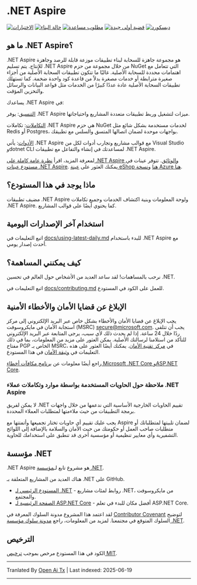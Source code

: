 # .NET Aspire

[![الاختبارات](https://github.com/dotnet/aspire/actions/workflows/tests.yml/badge.svg?branch=main&event=push)](https://github.com/dotnet/aspire/actions/workflows/tests.yml)
[![حالة البناء](https://dev.azure.com/dnceng-public/public/_apis/build/status%2Fdotnet%2Faspire%2Fdotnet.aspire?branchName=main)](https://dev.azure.com/dnceng-public/public/_build/latest?definitionId=274&branchName=main)
[![مطلوب مساعدة](https://img.shields.io/github/issues/dotnet/aspire/help%20wanted?style=flat&color=%24EC820&label=help%20wanted)](https://github.com/dotnet/aspire/labels/help%20wanted)
[![قضية أولى جيدة](https://img.shields.io/github/issues/dotnet/aspire/good%20first%20issue?style=flat&color=%24EC820&label=good%20first%20issue)](https://github.com/dotnet/aspire/labels/good%20first%20issue)
[![ديسكورد](https://img.shields.io/discord/732297728826277939?style=flat&logo=discord&logoColor=white&label=Join%20our%20Discord&labelColor=512bd4&color=cyan)](https://discord.com/invite/h87kDAHQgJ)

## ما هو .NET Aspire؟

.NET Aspire هو مجموعة جاهزة للسحابة لبناء تطبيقات موزعة قابلة للرصد وجاهزة للإنتاج. يتم تسليم .NET Aspire من خلال مجموعة من حزم NuGet التي تتعامل مع اهتمامات محددة للسحابة الأصلية. غالبًا ما تتكون تطبيقات السحابة الأصلية من أجزاء صغيرة مترابطة أو خدمات مصغرة بدلاً من قاعدة كود واحدة ضخمة. كما تستهلك تطبيقات السحابة الأصلية عادة عددًا كبيرًا من الخدمات مثل قواعد البيانات والرسائل والتخزين المؤقت.

يساعدك .NET Aspire في:

[التنسيق](https://learn.microsoft.com/dotnet/aspire/get-started/aspire-overview?#orchestration): يوفر .NET Aspire ميزات لتشغيل وربط تطبيقات متعددة المشاريع واحتياجاتها.

[التكاملات](https://learn.microsoft.com/dotnet/aspire/get-started/aspire-overview?#net-aspire-integrations): تكاملات .NET Aspire هي حزم NuGet لخدمات مستخدمة بشكل شائع مثل Redis أو Postgres، بواجهات موحدة لضمان اتصالها المتسق والسلس مع تطبيقك.

[الأدوات](https://learn.microsoft.com/dotnet/aspire/get-started/aspire-overview?#project-templates-and-tooling): يأتي .NET Aspire مع قوالب مشاريع وتجارب أدوات لكل من Visual Studio وdotnet CLI لمساعدتك في إنشاء والتفاعل مع تطبيقات .NET Aspire.

لمعرفة المزيد، اقرأ [نظرة عامة كاملة على .NET Aspire والوثائق](https://learn.microsoft.com/dotnet/aspire/). تتوفر عينات في [مستودع عينات .NET Aspire](https://github.com/dotnet/aspire-samples). يمكنك العثور على [عينة eShop هنا](https://github.com/dotnet/eshop) و[نسخة Azure هنا](https://github.com/Azure-Samples/eShopOnAzure).

## ماذا يوجد في هذا المستودع؟

مضيف تطبيقات .NET Aspire ولوحة المعلومات وبنية اكتشاف الخدمات وجميع تكاملات .NET Aspire. كما يحتوي أيضًا على قوالب المشاريع.

## استخدام آخر الإصدارات اليومية

اتبع التعليمات في [docs/using-latest-daily.md](https://raw.githubusercontent.com/dotnet/aspire/main/docs/using-latest-daily.md) للبدء باستخدام .NET Aspire مع أحدث إصدار يومي.

## كيف يمكنني المساهمة؟

نرحب بالمساهمات! لقد ساعد العديد من الأشخاص حول العالم في تحسين .NET.

اتبع التعليمات في [docs/contributing.md](https://raw.githubusercontent.com/dotnet/aspire/main/docs/contributing.md) للعمل على الكود في المستودع.

## الإبلاغ عن قضايا الأمان والأخطاء الأمنية

يجب الإبلاغ عن قضايا الأمان والأخطاء بشكل خاص عبر البريد الإلكتروني إلى مركز استجابة الأمان في مايكروسوفت (MSRC) <secure@microsoft.com>. يجب أن تتلقى ردًا خلال 24 ساعة. إذا لم يحدث ذلك لأي سبب، يرجى المتابعة عبر البريد الإلكتروني للتأكد من استلامنا لرسالتك الأصلية. يمكن العثور على مزيد من المعلومات، بما في ذلك مفتاح PGP الخاص بـ MSRC، في [مركز تقنية الأمان](https://www.microsoft.com/msrc/faqs-report-an-issue). يمكنك أيضًا العثور على هذه التعليمات في [وثيقة الأمان](https://raw.githubusercontent.com/dotnet/aspire/main/SECURITY.md) في هذا المستودع.

راجع أيضًا معلومات عن [برنامج مكافآت أخطاء Microsoft .NET Core وASP.NET Core](https://www.microsoft.com/msrc/bounty-dot-net-core).

### ملاحظة حول الحاويات المستخدمة بواسطة موارد وتكاملات عملاء .NET Aspire

لا يمكن لفريق .NET تقييم الحاويات الخارجية الأساسية التي ندعمها من خلال واجهات برمجة التطبيقات من حيث ملاءمتها لمتطلبات العملاء المحددة.

يجب عليك تقييم أي حاويات تختار تجميعها وأتمتتها مع Aspire لضمان تلبيتها لمتطلباتك أو متطلبات صاحب العمل أو حكومتك من حيث الأمان والسلامة بالإضافة إلى اللوائح التشفيرية وأي معايير تنظيمية أو مؤسسية أخرى قد تنطبق على استخدامك للحاوية.

## مؤسسة .NET

.NET Aspire هو مشروع تابع لـ[مؤسسة .NET](https://www.dotnetfoundation.org/projects).

هناك العديد من المشاريع المتعلقة بـ .NET على GitHub.

* [المستودع الرئيسي لـ .NET](https://github.com/Microsoft/dotnet) - روابط لمئات مشاريع .NET، من مايكروسوفت والمجتمع.
* [الصفحة الرئيسية لـ ASP.NET Core](https://docs.microsoft.com/aspnet/core) - أفضل مكان للبدء في تعلم ASP.NET Core.

لقد اعتمد هذا المشروع مدونة السلوك المعرفة في [Contributor Covenant](https://contributor-covenant.org) لتوضيح السلوك المتوقع في مجتمعنا. لمزيد من المعلومات، راجع [مدونة سلوك مؤسسة .NET](https://www.dotnetfoundation.org/code-of-conduct).

## الترخيص

الكود في هذا المستودع مرخص بموجب [ترخيص MIT](https://raw.githubusercontent.com/dotnet/aspire/main/LICENSE.TXT).

---

Tranlated By [Open Ai Tx](https://github.com/OpenAiTx/OpenAiTx) | Last indexed: 2025-06-19

---